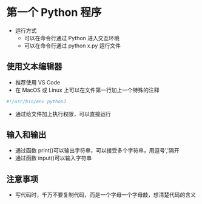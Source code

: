 # 第一个 Python 程序

- 运行方式
  - 可以在命令行通过 Python 进入交互环境
  - 可以在命令行通过 python x.py 运行文件

## 使用文本编辑器

- 推荐使用 VS Code
- 在 MacOS 或 Linux 上可以在文件第一行加上一个特殊的注释

```python
#!/usr/bin/env python3
```

- 通过给文件加上执行权限，可以直接运行

## 输入和输出

- 通过函数 print()可以输出字符串，可以接受多个字符串，用逗号','隔开
- 通过函数 input()可以输入字符串

## 注意事项

- 写代码时，千万不要复制代码，而是一个字母一个字母敲，想清楚代码的含义
